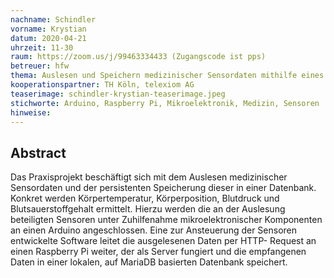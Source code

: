 ```yaml
---
nachname: Schindler
vorname: Krystian
datum: 2020-04-21
uhrzeit: 11-30
raum: https://zoom.us/j/99463334433 (Zugangscode ist pps)
betreuer: hfw
thema: Auslesen und Speichern medizinischer Sensordaten mithilfe eines Arduino
kooperationspartner: TH Köln, telexiom AG
teaserimage: schindler-krystian-teaserimage.jpeg
stichworte: Arduino, Raspberry Pi, Mikroelektronik, Medizin, Sensoren
hinweise:
---
```


## Abstract

Das Praxisprojekt beschäftigt sich mit dem Auslesen medizinischer Sensordaten und der persistenten Speicherung dieser in einer Datenbank. Konkret werden Körpertemperatur, Körperposition, Blutdruck und Blutsauerstoffgehalt ermittelt. Hierzu werden die an der Auslesung beteiligten Sensoren unter Zuhilfenahme mikroelektronischer Komponenten an einen Arduino angeschlossen. Eine zur Ansteuerung der Sensoren entwickelte Software leitet die ausgelesenen Daten per HTTP- Request an einen Raspberry Pi weiter, der als Server fungiert und die empfangenen Daten in einer lokalen, auf MariaDB basierten Datenbank speichert.